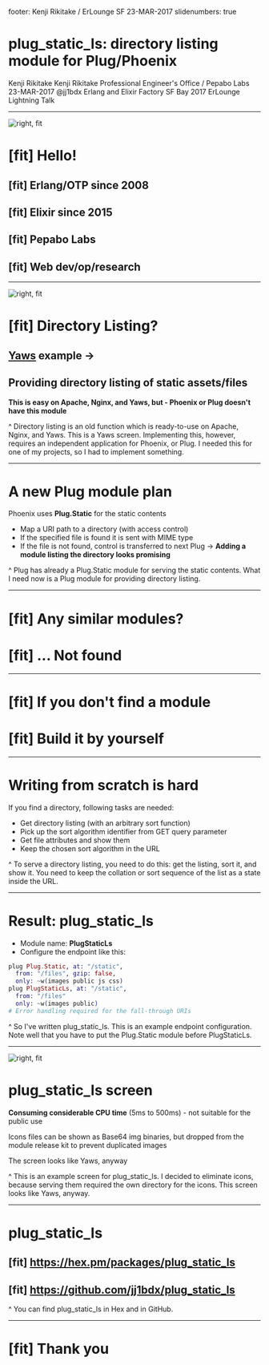 footer: Kenji Rikitake / ErLounge SF 23-MAR-2017
slidenumbers: true

<!-- Use Deckset 1.6.0, theme: Next, 16:9 aspect ratio -->

# plug\_static\_ls: directory listing module for Plug/Phoenix

Kenji Rikitake
Kenji Rikitake Professional Engineer's Office / Pepabo Labs
23-MAR-2017
@jj1bdx
Erlang and Elixir Factory SF Bay 2017 ErLounge Lightning Talk

---

![right, fit](kenjiface-20150328.jpg)

# [fit] Hello!

## [fit] Erlang/OTP since 2008

## [fit] Elixir since 2015

## [fit] Pepabo Labs

## [fit] Web dev/op/research

---

![right, fit](yaws.png)

# [fit] Directory Listing?

## [Yaws](http://yaws.hyber.org/) example ->

## Providing directory listing of static assets/files

**This is easy on Apache, Nginx, and Yaws, but - Phoenix or Plug doesn't have this module**

^ Directory listing is an old function which is ready-to-use on Apache, Nginx, and Yaws. This is a Yaws screen. Implementing this, however, requires an independent application for Phoenix, or Plug. I needed this for one of my projects, so I had to implement something.

---

# A new Plug module plan

Phoenix uses **Plug.Static** for the static contents

* Map a URI path to a directory (with access control)
* If the specified file is found it is sent with MIME type
* If the file is not found, control is transferred to next Plug -> **Adding a module listing the directory looks promising**

^ Plug has already a Plug.Static module for serving the static contents. What I need now is a Plug module for providing directory listing.

---

# [fit] Any similar modules?
# [fit] ... Not found

---

# [fit] If you don't find a module
# [fit] Build it by yourself

---

# Writing from scratch is hard

If you find a directory, following tasks are needed:

* Get directory listing (with an arbitrary sort function)
* Pick up the sort algorithm identifier from GET query parameter
* Get file attributes and show them
* Keep the chosen sort algorithm in the URL

^ To serve a directory listing, you need to do this: get the listing, sort it, and show it. You need to keep the collation or sort sequence of the list as a state inside the URL.

---

# Result: plug\_static\_ls

* Module name: **PlugStaticLs**
* Configure the endpoint like this:

```elixir
plug Plug.Static, at: "/static",
  from: "/files", gzip: false,
  only: ~w(images public js css)
plug PlugStaticLs, at: "/static",
  from: "/files"
  only: ~w(images public)
# Error handling required for the fall-through URIs
```

^ So I've written plug\_static\_ls. This is an example endpoint configuration. Note well that you have to put the Plug.Static module before PlugStaticLs.

---

![right, fit](plug_static_ls.png)

# plug\_static\_ls screen

**Consuming considerable CPU time** (5ms to 500ms) - not suitable for the public use

Icons files can be shown as Base64 img binaries, but dropped from the module release kit to prevent duplicated images

The screen looks like Yaws, anyway

^ This is an example screen for plug\_static\_ls. I decided to eliminate icons, because serving them required the own directory for the icons. This screen looks like Yaws, anyway.

---

# plug\_static\_ls
## [fit] <https://hex.pm/packages/plug_static_ls>
## [fit] <https://github.com/jj1bdx/plug_static_ls>

^ You can find plug\_static\_ls in Hex and in GitHub.

---

# [fit] Thank you

<!-- Local Variables: -->
<!-- coding: utf-8 -->
<!-- End: -->
